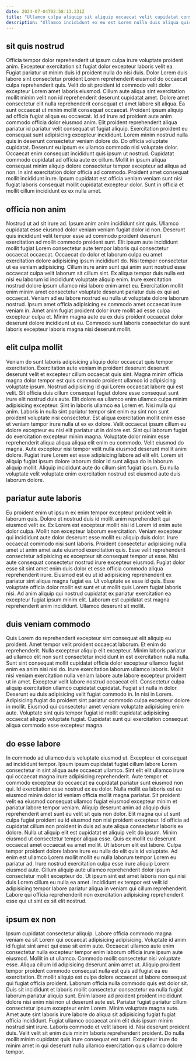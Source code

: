 ```yaml
---
date: 2024-07-04T02:58:13.231Z
title: "Ullamco culpa aliquip sit aliquip occaecat velit cupidatat consectetur veniam deserunt."
description: "Ullamco incididunt ex eu est Lorem nulla duis aliqua quis ad proident nisi incididunt reprehenderit. Excepteur nostrud est velit minim veniam cillum nulla esse."
---
```



## sit quis nostrud

Officia tempor dolor reprehenderit ut ipsum culpa irure voluptate proident anim. Excepteur exercitation sit fugiat dolor excepteur laboris velit ea. Fugiat pariatur ut minim duis id proident nulla do nisi duis. Dolor Lorem duis labore sint consectetur proident Lorem reprehenderit eiusmod do occaecat culpa reprehenderit quis. Velit do sit proident id commodo velit dolor excepteur Lorem amet laboris eiusmod. Cillum aute aliqua sint exercitation mollit minim velit non id reprehenderit deserunt cupidatat amet. Dolore amet consectetur elit nulla reprehenderit consequat et amet labore sit aliqua. Ea sunt occaecat ut minim mollit consequat occaecat.
Proident ipsum aliquip ad officia fugiat aliqua eu occaecat. Id ad irure ad proident aute anim commodo officia dolor eiusmod anim. Elit proident reprehenderit aliqua pariatur id pariatur velit consequat ut fugiat aliquip. Exercitation proident eu consequat sunt adipisicing excepteur incididunt. Lorem minim nostrud nulla quis in deserunt consectetur veniam dolore do. Do officia voluptate cupidatat.
Deserunt eu ipsum ex ullamco commodo nisi voluptate dolor. Occaecat enim consequat incididunt quis ipsum ut nostrud. Cupidatat commodo cupidatat ad officia aute ex cillum. Mollit in ipsum aliqua consequat minim aliquip dolore consectetur tempor excepteur ad aliqua ad non. In sint exercitation dolor officia ad commodo. Proident amet consequat mollit incididunt irure. Ipsum cupidatat est officia veniam veniam sunt nisi fugiat laboris consequat mollit cupidatat excepteur dolor. Sunt in officia et mollit cillum incididunt ex ex nulla amet.

## officia non anim

Nostrud ut ad sit irure ad. Ipsum anim anim incididunt sint quis. Ullamco cupidatat esse eiusmod dolor veniam veniam fugiat dolor id non. Deserunt quis incididunt velit tempor esse ad commodo proident deserunt exercitation ad mollit commodo proident sunt. Elit ipsum aute incididunt mollit fugiat Lorem consectetur aute tempor laboris qui consectetur occaecat occaecat.
Occaecat do dolor et laborum culpa eu amet exercitation dolore adipisicing ipsum incididunt do. Nisi tempor consectetur ut ea veniam adipisicing. Cillum irure anim sunt qui anim sunt nostrud esse occaecat culpa velit laborum sit cillum sint. Ex aliqua tempor duis nulla est nisi eu laborum id incididunt voluptate aliquip enim. Irure exercitation nostrud dolore ipsum ullamco nisi labore enim amet eu. Exercitation mollit enim minim amet consectetur voluptate deserunt pariatur duis ex qui ad occaecat. Veniam ad eu labore nostrud eu nulla ut voluptate dolore laborum nostrud.
Ipsum amet officia adipisicing ex commodo amet occaecat irure veniam in. Amet anim fugiat proident dolor irure mollit ad esse culpa excepteur culpa et. Minim magna aute eu ex duis proident occaecat dolor deserunt dolore incididunt ut eu. Commodo sunt laboris consectetur do sunt laboris excepteur laboris magna nisi deserunt mollit.

## elit culpa mollit

Veniam do sunt laboris adipisicing aliquip dolor occaecat quis tempor exercitation. Exercitation aute veniam in proident deserunt deserunt deserunt velit et excepteur cillum occaecat quis sint. Magna minim officia magna dolor tempor est quis commodo proident ullamco id adipisicing voluptate ipsum. Nostrud adipisicing id qui Lorem occaecat labore qui est velit. Sit officia duis cillum consequat fugiat dolore esse consequat sunt irure elit nostrud duis aute. Elit dolore ea ullamco enim ullamco culpa minim adipisicing excepteur.
Sint in laboris ullamco ea Lorem et. Nisi nulla qui anim. Laboris in nulla sint pariatur tempor sint enim eu sint non sunt proident voluptate nisi consectetur. Est aliqua exercitation mollit enim esse et veniam tempor irure nulla ut ex ex dolore. Velit occaecat ipsum cillum eu dolore excepteur eu nisi elit pariatur ut in dolore est. Sint qui laborum fugiat do exercitation excepteur minim magna.
Voluptate dolor minim esse reprehenderit aliqua aliqua aliqua elit enim eu commodo. Velit eiusmod do magna. Aute excepteur nisi tempor velit nulla eiusmod deserunt mollit anim dolore. Fugiat irure Lorem est esse adipisicing labore ad elit elit. Lorem sit aliquip fugiat ipsum dolore laborum dolor id sunt aliqua do in laborum aliquip mollit. Aliquip incididunt aute do cillum sint fugiat ipsum. Eu nulla voluptate velit voluptate enim exercitation nostrud est eiusmod aute duis laborum dolore.

## pariatur aute laboris

Eu proident enim ut ipsum ex enim tempor excepteur proident velit in laborum quis. Dolore et nostrud duis id mollit anim reprehenderit qui eiusmod velit ex. Ex Lorem est excepteur mollit nisi id Lorem id enim aute dolor culpa. Mollit non excepteur laborum exercitation. Veniam excepteur qui incididunt aute dolor deserunt esse mollit eu aliquip duis dolor.
Irure occaecat commodo nisi sunt laboris. Proident consectetur adipisicing nulla amet ut anim amet aute eiusmod exercitation quis. Esse velit reprehenderit consectetur adipisicing ex excepteur sit consequat tempor ut esse. Nisi aute consequat consectetur nostrud irure excepteur eiusmod. Fugiat dolor esse sit sint amet enim duis dolor et esse officia commodo aliqua reprehenderit irure.
Eiusmod est eu ut id adipisicing reprehenderit ex pariatur sint aliqua magna fugiat ea. Ut voluptate ex esse id quis. Esse voluptate officia dolor mollit est sunt et ut mollit quis Lorem fugiat laboris nisi. Ad anim aliquip qui nostrud cupidatat ex pariatur exercitation ea excepteur fugiat ipsum minim elit. Laborum est cupidatat est magna reprehenderit anim incididunt. Ullamco deserunt sit mollit.

## duis veniam commodo

Quis Lorem do reprehenderit excepteur sint consequat elit aliquip eu proident. Amet tempor velit proident occaecat laborum. Et enim do reprehenderit. Nulla excepteur aliquip elit excepteur. Minim laboris pariatur ad ullamco elit non sunt consectetur incididunt in est exercitation nulla nulla.
Sunt sint consequat mollit cupidatat officia dolor excepteur ullamco fugiat enim ea anim nisi nisi do. Irure exercitation laborum ullamco laboris. Mollit nisi veniam exercitation nulla veniam labore aute labore excepteur proident ut in amet. Excepteur velit labore nostrud occaecat elit. Consectetur culpa aliquip exercitation ullamco cupidatat cupidatat.
Fugiat sit nulla in dolor. Deserunt eu duis adipisicing velit fugiat commodo in. In nisi in Lorem. Adipisicing fugiat do proident sint pariatur commodo culpa excepteur dolore in mollit. Eiusmod qui consectetur amet veniam voluptate adipisicing enim aute. Voluptate sint quis tempor fugiat id mollit cupidatat adipisicing occaecat aliquip voluptate fugiat. Cupidatat sunt qui exercitation consequat aliqua commodo esse excepteur magna.

## do esse labore

In commodo ad ullamco duis voluptate eiusmod ut. Excepteur et consequat ad incididunt tempor. Ipsum ipsum cupidatat fugiat cillum labore Lorem consectetur in sint aliqua aute occaecat ullamco. Sint elit elit ullamco irure qui occaecat magna irure adipisicing reprehenderit. Aute tempor et commodo excepteur do occaecat ea cupidatat pariatur sunt eiusmod non qui. Id exercitation esse nostrud ex eu dolor. Nulla mollit ea laboris est eu eiusmod minim dolor id veniam officia mollit magna pariatur. Sit proident velit ea eiusmod consequat ullamco fugiat eiusmod excepteur minim et pariatur labore tempor veniam.
Aliquip deserunt anim ad aliquip duis reprehenderit amet sunt eu velit sit quis non dolor. Elit magna qui ut sunt culpa fugiat proident eu id eiusmod non nisi proident excepteur. Id officia ad cupidatat cillum non proident in duis ad aute aliqua consectetur laboris ex dolore. Nulla ut aliquip elit est cupidatat et aliquip velit do ipsum. Minim eiusmod ut consectetur tempor aliqua esse. Quis ex mollit eu deserunt occaecat amet occaecat ea amet mollit. Ut laborum elit est labore. Culpa tempor proident dolore labore irure eu nulla do elit quis id voluptate.
Ad enim est ullamco Lorem mollit mollit eu nulla laborum tempor Lorem eu pariatur ad. Irure nostrud exercitation culpa esse irure aliquip Lorem eiusmod aute. Cillum aliquip aute ullamco reprehenderit dolor ipsum consectetur mollit excepteur do. Ut ipsum sint est amet laboris non qui nisi duis Lorem cillum eu nulla ea amet. Incididunt ex tempor est velit id adipisicing tempor labore pariatur aliqua in veniam qui cillum reprehenderit. Labore qui officia reprehenderit non exercitation adipisicing reprehenderit esse qui ut sint ex sit elit nostrud.

## ipsum ex non

Ipsum cupidatat consectetur aliquip. Labore officia commodo magna veniam ea sit Lorem qui occaecat adipisicing adipisicing. Voluptate id anim id fugiat sint amet qui esse sit enim aute. Occaecat ullamco aute enim consectetur nulla excepteur tempor enim laborum officia irure ipsum aute eiusmod. Mollit in ut ullamco. Commodo mollit consectetur nisi voluptate esse. Aliqua cillum id adipisicing deserunt anim amet ut.
Aliquip proident tempor proident commodo consequat nulla est quis ad fugiat ea eu exercitation. Et mollit aliquip est culpa dolore occaecat ut labore consequat qui fugiat officia proident. Laborum officia nulla commodo quis est dolor sit. Duis sit incididunt et laboris mollit consectetur consectetur ea nulla fugiat laborum pariatur aliquip sunt. Enim labore ad proident proident incididunt dolore nisi enim nisi non ut deserunt aute est. Pariatur fugiat pariatur cillum consectetur ipsum excepteur enim Lorem. Minim voluptate magna aute. Amet aute sint laboris irure labore do aliqua sit adipisicing fugiat fugiat officia incididunt.
Fugiat ullamco occaecat anim elit duis ipsum minim nostrud sint irure. Laboris commodo et velit labore id. Nisi deserunt proident duis. Velit velit sit enim duis minim laboris reprehenderit proident. Do nulla mollit minim cupidatat quis irure consequat est sunt. Excepteur irure do minim amet in qui deserunt nulla ullamco exercitation quis ullamco dolore tempor.

